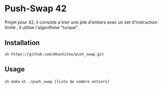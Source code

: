 # Push-Swap 42

Projet pour 42, il consiste a trier une pile d'entiers avec un set d'instruction limité , il utilise l'algorithme "turque".

## Installation

```sh https://github.com/Akashitoo/push_swap.git```
## Usage
```sh make```
```sh ./push_swap [liste de nombre entiers]```
